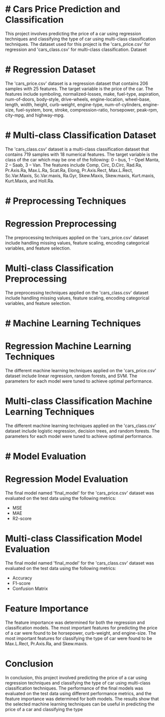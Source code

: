 # # Cars Price Prediction and Classification
This project involves predicting the price of a car using regression techniques and classifying the type of car using multi-class classification techniques. The dataset used for this project is the 'cars_price.csv' for regression and 'cars_class.csv' for multi-class classification.
Dataset
# # Regression Dataset
The 'cars_price.csv' dataset is a regression dataset that contains 206 samples with 25 features. The target variable is the price of the car. The features include symboling, normalized-losses, make, fuel-type, aspiration, num-of-doors, body-style, drive-wheels, engine-location, wheel-base, length, width, height, curb-weight, engine-type, num-of-cylinders, engine-size, fuel-system, bore, stroke, compression-ratio, horsepower, peak-rpm, city-mpg, and highway-mpg.
# # Multi-class Classification Dataset
The 'cars_class.csv' dataset is a multi-class classification dataset that contains 719 samples with 18 numerical features. The target variable is the class of the car which may be one of the following: 0 – bus, 1 – Opel Manta, 2 – Saab, 3 – Van. The features include Comp, Circ, D.Circ, Rad.Ra, Pr.Axis.Ra, Max.L.Ra, Scat.Ra, Elong, Pr.Axis.Rect, Max.L.Rect, Sc.Var.Maxis, Sc.Var.maxis, Ra.Gyr, Skew.Maxis, Skew.maxis, Kurt.maxis, Kurt.Maxis, and Holl.Ra.
# # Preprocessing Techniques
# Regression Preprocessing
The preprocessing techniques applied on the 'cars_price.csv' dataset include handling missing values, feature scaling, encoding categorical variables, and feature selection.
# Multi-class Classification Preprocessing
The preprocessing techniques applied on the 'cars_class.csv' dataset include handling missing values, feature scaling, encoding categorical variables, and feature selection.
# # Machine Learning Techniques
# Regression Machine Learning Techniques
The different machine learning techniques applied on the 'cars_price.csv' dataset include linear regression, random forests, and SVM. The parameters for each model were tuned to achieve optimal performance.
# Multi-class Classification Machine Learning Techniques
The different machine learning techniques applied on the 'cars_class.csv' dataset include logistic regression, decision trees, and random forests. The parameters for each model were tuned to achieve optimal performance.
# # Model Evaluation
# Regression Model Evaluation
The final model named 'final_model' for the 'cars_price.csv' dataset was evaluated on the test data using the following metrics:
* MSE
* MAE
* R2-score
# Multi-class Classification Model Evaluation
The final model named 'final_model' for the 'cars_class.csv' dataset was evaluated on the test data using the following metrics:
* Accuracy
* F1-score
* Confusion Matrix
# Feature Importance
The feature importance was determined for both the regression and classification models. The most important features for predicting the price of a car were found to be horsepower, curb-weight, and engine-size. The most important features for classifying the type of car were found to be Max.L.Rect, Pr.Axis.Ra, and Skew.maxis.
# Conclusion
In conclusion, this project involved predicting the price of a car using regression techniques and classifying the type of car using multi-class classification techniques. The performance of the final models was evaluated on the test data using different performance metrics, and the feature importance was determined for both models. The results show that the selected machine learning techniques can be useful in predicting the price of a car and classifying the type

